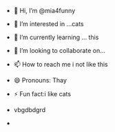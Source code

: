 - 👋 Hi, I’m @mia4funny
- 👀 I’m interested in ...cats
  
- 🌱 I’m currently learning ... this 
- 💞️ I’m looking to collaborate on...
- 📫 How to reach me i not like this 
- 😄 Pronouns: Thay 
- ⚡ Fun fact:i like cats
- vbgdbdgrd
- 

<!---
mia4funny/mia4funny is a ✨ special ✨ repository because its `README.md` (this file) appears on your GitHub profile.
You can click the Preview link to take a look at your changes.
--->
